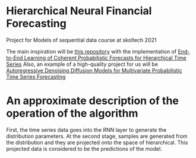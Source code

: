 # Hierarchical Neural Financial Forecasting
Project for Models of sequential data course at skoltech 2021

The main inspiration will be [this repository](https://github.com/KotikNikita/gluonts-hierarchical-ICML-2021) with the implementation of [End-to-End Learning of Coherent Probabilistic Forecasts for Hierarchical Time Series](http://proceedings.mlr.press/v139/rangapuram21a/rangapuram21a.pdf)
Also, an example of a high-quality project for us will be [Autoregressive Denoising Diffusion Models for Multivariate Probabilistic Time Series Forecasting](https://github.com/zalandoresearch/pytorch-ts)


# An approximate description of the operation of the algorithm
First, the time series data goes into the RNN layer to generate the distribution parameters.
At the second stage, samples are generated from the distribution and they are projected onto the space of hierarchical.  This projected data is considered to be the predictions of the model. 
